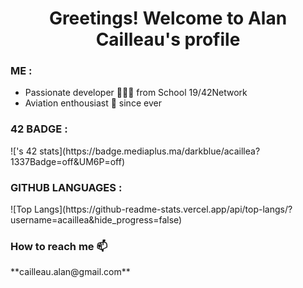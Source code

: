 <h1 align="center">Greetings! Welcome to Alan Cailleau's profile</h1>
<h3>ME :</h3> <ul>
<li>  Passionate developer 👨🏼‍💻 from School 19/42Network</li>
<li>  Aviation enthousiast 🛫 since ever</li></ul>

<h3>42 BADGE :</h3>
<p align="center"></p>
![<acaillea>'s 42 stats](https://badge.mediaplus.ma/darkblue/acaillea?1337Badge=off&UM6P=off)

<h3>GITHUB LANGUAGES :</h3>
<p align="center"></p>
![Top Langs](https://github-readme-stats.vercel.app/api/top-langs/?username=acaillea&hide_progress=false)

<h3>How to reach me 📫</h3>
**cailleau.alan@gmail.com**
